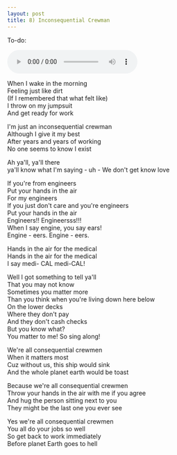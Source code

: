 ```yaml
---
layout: post
title: 8) Inconsequential Crewman
---
```

To-do: 

<audio controls>
<source src="{{ site.baseurl }}/audio/inconsequential-crewmen.mp3" type="audio/mpeg">
</audio>

When I wake in the morning  
Feeling just like dirt  
(If I remembered that what felt like)  
I throw on my jumpsuit  
And get ready for work  

I'm just an inconsequential crewman  
Although I give it my best  
After years and years of working  
No one seems to know I exist  

Ah ya'll, ya'll there  
ya'll know what I'm saying - uh -
We don't get know love  

If you're from engineers  
Put your hands in the air  
For my engineers  
If you just don't care and you're engineers  
Put your hands in the air  
Engineers!! Engineersss!!!  
When I say engine, you say ears!  
Engine - eers. Engine - eers.  

Hands in the air for the medical  
Hands in the air for the medical  
I say medi- CAL medi-CAL!  

Well I got something to tell ya'll  
That you may not know  
Sometimes you matter more  
Than you think when you're living down here below  
On the lower decks  
Where they don't pay  
And they don't cash checks  
But you know what?  
You matter to me! So sing along!  

We're all consequential crewmen  
When it matters most  
Cuz without us, this ship would sink  
And the whole planet earth would be toast  

Because we're all consequential crewmen  
Throw your hands in the air with me if you agree  
And hug the person sitting next to you  
They might be the last one you ever see  

Yes we're all consequential crewmen  
You all do your jobs so well  
So get back to work immediately  
Before planet Earth goes to hell  